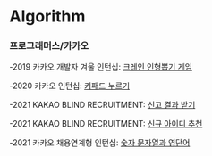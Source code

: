 # Algorithm

### 프로그래머스/카카오
-2019 카카오 개발자 겨울 인턴십: [크레인 인형뽑기 게임](https://github.com/6879656a696e/Algorithm/blob/main/Programmers/KAKAO/2019%20%EC%B9%B4%EC%B9%B4%EC%98%A4%20%EA%B0%9C%EB%B0%9C%EC%9E%90%20%EA%B2%A8%EC%9A%B8%20%EC%9D%B8%ED%84%B4%EC%8B%AD/%ED%81%AC%EB%A0%88%EC%9D%B8%20%EC%9D%B8%ED%98%95%EB%BD%91%EA%B8%B0%20%EA%B2%8C%EC%9E%84.java)


-2020 카카오 인턴십: [키패드 누르기](https://github.com/6879656a696e/Algorithm/blob/main/Programmers/KAKAO/2020%20%EC%B9%B4%EC%B9%B4%EC%98%A4%20%EC%9D%B8%ED%84%B4%EC%8B%AD/%ED%82%A4%ED%8C%A8%EB%93%9C%20%EB%88%84%EB%A5%B4%EA%B8%B0.java)


-2021 KAKAO BLIND RECRUITMENT: [신고 결과 받기](https://github.com/6879656a696e/Algorithm/blob/main/Programmers/KAKAO/2021%20KAKAO%20BLIND%20RECRUITMENT/%EC%8B%A0%EA%B3%A0%20%EA%B2%B0%EA%B3%BC%20%EB%B0%9B%EA%B8%B0.java)


-2021 KAKAO BLIND RECRUITMENT: [신규 아이디 추천](https://github.com/6879656a696e/Algorithm/blob/main/Programmers/KAKAO/2021%20KAKAO%20BLIND%20RECRUITMENT/%EC%8B%A0%EA%B7%9C%20%EC%95%84%EC%9D%B4%EB%94%94%20%EC%B6%94%EC%B2%9C.java)


-2021 카카오 채용연계형 인턴십: [숫자 문자열과 영단어](https://github.com/6879656a696e/Algorithm/blob/main/Programmers/KAKAO/2021%20%EC%B9%B4%EC%B9%B4%EC%98%A4%20%EC%B1%84%EC%9A%A9%EC%97%B0%EA%B3%84%ED%98%95%20%EC%9D%B8%ED%84%B4%EC%8B%AD/%EC%88%AB%EC%9E%90%20%EB%AC%B8%EC%9E%90%EC%97%B4%EA%B3%BC%20%EC%98%81%EB%8B%A8%EC%96%B4.java)
